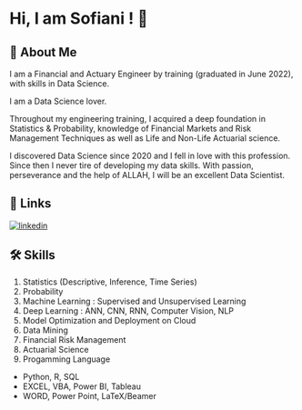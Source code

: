 
# Hi, I am Sofiani ! 👋


## 🚀 About Me
I am a Financial and Actuary Engineer by training (graduated in June 2022), with skills in Data Science. 

I am a Data Science lover.

Throughout my engineering training, I acquired a deep foundation in Statistics & Probability, knowledge of Financial Markets and Risk Management Techniques as well as Life and Non-Life Actuarial science.

I discovered Data Science since 2020 and I fell in love with this profession. Since then I never tire of developing my data skills. With passion, perseverance and the help of ALLAH, I will be an excellent Data Scientist.

## 🔗 Links
[![linkedin](https://img.shields.io/badge/linkedin-0A66C2?style=for-the-badge&logo=linkedin&logoColor=white)](www.linkedin.com/in/sofiani-mahamadou-oké)



## 🛠 Skills
1. Statistics (Descriptive, Inference, Time Series)
2. Probability
3. Machine Learning : Supervised and Unsupervised Learning
4. Deep Learning : ANN, CNN, RNN, Computer Vision, NLP
5. Model Optimization and Deployment on Cloud
5. Data Mining
6. Financial Risk Management
7. Actuarial Science
8. Progamming Language
* Python, R, SQL
* EXCEL, VBA, Power BI, Tableau
* WORD, Power Point, LaTeX/Beamer

